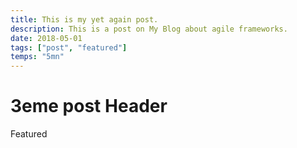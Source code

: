 ```yaml
---
title: This is my yet again post.
description: This is a post on My Blog about agile frameworks.
date: 2018-05-01
tags: ["post", "featured"]
temps: "5mn"
---
```

# 3eme post Header
Featured